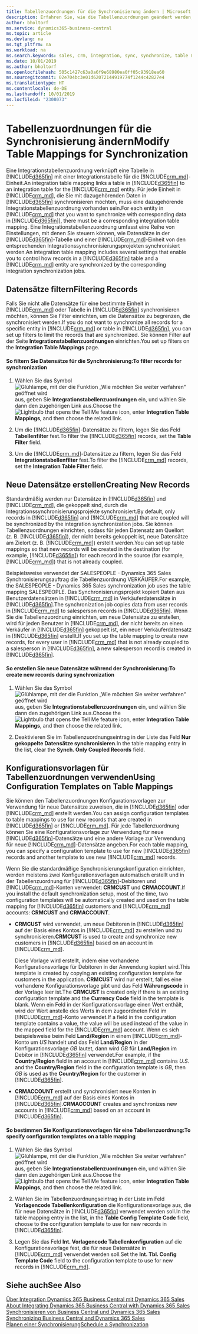 ```yaml
---
title: Tabellenzuordnungen für die Synchronisierung ändern | Microsoft Docs
description: Erfahren Sie, wie die Tabellenzuordnungen geändert werden, die verwendet werden, wenn Daten zwischen Business Central und Dynamics 365 Sales synchronisiert werden.
author: bholtorf
ms.service: dynamics365-business-central
ms.topic: article
ms.devlang: na
ms.tgt_pltfrm: na
ms.workload: na
ms.search.keywords: sales, crm, integration, sync, synchronize, table mapping
ms.date: 10/01/2019
ms.author: bholtorf
ms.openlocfilehash: 505c1427c63a0a6f9e68980ea0ff05c93918ea60
ms.sourcegitcommit: 02e704bc3e01d62072144919774f1244c42827e4
ms.translationtype: HT
ms.contentlocale: de-DE
ms.lasthandoff: 10/01/2019
ms.locfileid: "2308073"
---
```

# <a name="modify-table-mappings-for-synchronization"></a><span data-ttu-id="e4b2f-103">Tabellenzuordnungen für die Synchronisierung ändern</span><span class="sxs-lookup"><span data-stu-id="e4b2f-103">Modify Table Mappings for Synchronization</span></span>
<span data-ttu-id="e4b2f-104">Eine Integrationstabellenzuordnung verknüpft eine Tabelle in [!INCLUDE[d365fin](includes/d365fin_md.md)] mit einer Integrationstabelle für die [!INCLUDE[crm_md](includes/crm_md.md)]-Einheit.</span><span class="sxs-lookup"><span data-stu-id="e4b2f-104">An integration table mapping links a table in [!INCLUDE[d365fin](includes/d365fin_md.md)] to an integration table for the [!INCLUDE[crm_md](includes/crm_md.md)] entity.</span></span> <span data-ttu-id="e4b2f-105">Für jede Einheit in [!INCLUDE[crm_md](includes/crm_md.md)], die Sie mit dazugehörenden Daten in [!INCLUDE[d365fin](includes/d365fin_md.md)] synchronisieren möchten, muss eine dazugehörende Integrationstabellenzuordnung vorhanden sein.</span><span class="sxs-lookup"><span data-stu-id="e4b2f-105">For each entity in [!INCLUDE[crm_md](includes/crm_md.md)] that you want to synchronize with corresponding data in [!INCLUDE[d365fin](includes/d365fin_md.md)]], there must be a corresponding integration table mapping.</span></span> <span data-ttu-id="e4b2f-106">Eine Integrationstabellenzuordnung umfasst eine Reihe von Einstellungen, mit denen Sie steuern können, wie Datensätze in der [!INCLUDE[d365fin](includes/d365fin_md.md)]-Tabelle und einer [!INCLUDE[crm_md](includes/crm_md.md)]-Einheit von den entsprechenden Integrationssynchronisierungsprojekten synchronisiert werden.</span><span class="sxs-lookup"><span data-stu-id="e4b2f-106">An integration table mapping includes several settings that enable you to control how records in a [!INCLUDE[d365fin](includes/d365fin_md.md)] table and a [!INCLUDE[crm_md](includes/crm_md.md)] entity are synchronized by the corresponding integration synchronization jobs.</span></span>  

## <a name="filtering-records"></a><span data-ttu-id="e4b2f-107">Datensätze filtern</span><span class="sxs-lookup"><span data-stu-id="e4b2f-107">Filtering Records</span></span>  
 <span data-ttu-id="e4b2f-108">Falls Sie nicht alle Datensätze für eine bestimmte Einheit in [!INCLUDE[crm_md](includes/crm_md.md)] oder Tabelle in [!INCLUDE[d365fin](includes/d365fin_md.md)] synchronisieren möchten, können Sie Filter einrichten, um die Datensätze zu begrenzen, die synchronisiert werden.</span><span class="sxs-lookup"><span data-stu-id="e4b2f-108">If you do not want to synchronize all records for a specific entity in [!INCLUDE[crm_md](includes/crm_md.md)] or table in [!INCLUDE[d365fin](includes/d365fin_md.md)], you can set up filters to limit the records that are synchronized.</span></span> <span data-ttu-id="e4b2f-109">Sie können Filter auf der Seite **Integrationstabellenzuordnungen** einrichten.</span><span class="sxs-lookup"><span data-stu-id="e4b2f-109">You set up filters on the **Integration Table Mappings** page.</span></span>  

#### <a name="to-filter-records-for-synchronization"></a><span data-ttu-id="e4b2f-110">So filtern Sie Datensätze für die Synchronisierung:</span><span class="sxs-lookup"><span data-stu-id="e4b2f-110">To filter records for synchronization</span></span>  
1. <span data-ttu-id="e4b2f-111">Wählen Sie das Symbol ![Glühlampe, mit der die Funktion „Wie möchten Sie weiter verfahren“ geöffnet wird](media/ui-search/search_small.png "Wie möchten Sie weiter verfahren?") aus, geben Sie **Integrationstabellenzuordnungen** ein, und wählen Sie dann den zugehörigen Link aus.</span><span class="sxs-lookup"><span data-stu-id="e4b2f-111">Choose the ![Lightbulb that opens the Tell Me feature](media/ui-search/search_small.png "Tell me what you want to do") icon, enter **Integration Table Mappings**, and then choose the related link.</span></span>

2.  <span data-ttu-id="e4b2f-112">Um die [!INCLUDE[d365fin](includes/d365fin_md.md)]-Datensätze zu filtern, legen Sie das Feld **Tabellenfilter** fest.</span><span class="sxs-lookup"><span data-stu-id="e4b2f-112">To filter the [!INCLUDE[d365fin](includes/d365fin_md.md)] records, set the **Table Filter** field.</span></span>  

3.  <span data-ttu-id="e4b2f-113">Um die [!INCLUDE[crm_md](includes/crm_md.md)]-Datensätze zu filtern, legen Sie das Feld **Integrationstabellenfilter** fest.</span><span class="sxs-lookup"><span data-stu-id="e4b2f-113">To filter the [!INCLUDE[crm_md](includes/crm_md.md)] records, set the **Integration Table Filter** field.</span></span>  

## <a name="creating-new-records"></a><span data-ttu-id="e4b2f-114">Neue Datensätze erstellen</span><span class="sxs-lookup"><span data-stu-id="e4b2f-114">Creating New Records</span></span>  
 <span data-ttu-id="e4b2f-115">Standardmäßig werden nur Datensätze in [!INCLUDE[d365fin](includes/d365fin_md.md)] und [!INCLUDE[crm_md](includes/crm_md.md)], die gekoppelt sind, durch die Integrationssynchronisierungsprojekte synchronisiert.</span><span class="sxs-lookup"><span data-stu-id="e4b2f-115">By default, only records in [!INCLUDE[d365fin](includes/d365fin_md.md)] and [!INCLUDE[crm_md](includes/crm_md.md)] that are coupled will be synchronized by the integration synchronization jobs.</span></span> <span data-ttu-id="e4b2f-116">Sie können Tabellenzuordnungen einrichten, sodass für jeden Datensatz am Quellort (z. B. [!INCLUDE[d365fin](includes/d365fin_md.md)]), der nicht bereits gekoppelt ist, neue Datensätze am Zielort (z. B. [!INCLUDE[crm_md](includes/crm_md.md)]) erstellt werden.</span><span class="sxs-lookup"><span data-stu-id="e4b2f-116">You can set up table mappings so that new records will be created in the destination (for example, [!INCLUDE[d365fin](includes/d365fin_md.md)]) for each record in the source (for example, [!INCLUDE[crm_md](includes/crm_md.md)]) that is not already coupled.</span></span>  

 <span data-ttu-id="e4b2f-117">Beispielsweise verwendet der SALESPEOPLE - Dynamics 365 Sales Synchronisierungsauftrag die Tabellenzuordnung VERKÄUFER.</span><span class="sxs-lookup"><span data-stu-id="e4b2f-117">For example, the SALESPEOPLE - Dynamics 365 Sales synchronization job uses the table mapping SALESPEOPLE.</span></span> <span data-ttu-id="e4b2f-118">Das Synchronisierungsprojekt kopiert Daten aus Benutzerdatensätzen in [!INCLUDE[crm_md](includes/crm_md.md)] in Verkäuferdatensätze in [!INCLUDE[d365fin](includes/d365fin_md.md)].</span><span class="sxs-lookup"><span data-stu-id="e4b2f-118">The synchronization job copies data from user records in [!INCLUDE[crm_md](includes/crm_md.md)] to salesperson records in [!INCLUDE[d365fin](includes/d365fin_md.md)].</span></span> <span data-ttu-id="e4b2f-119">Wenn Sie die Tabellenzuordnung einrichten, um neue Datensätze zu erstellen, wird für jeden Benutzer in [!INCLUDE[crm_md](includes/crm_md.md)], der nicht bereits an einen Verkäufer in [!INCLUDE[d365fin](includes/d365fin_md.md)] gekoppelt ist, ein neuer Verkäuferdatensatz in [!INCLUDE[d365fin](includes/d365fin_md.md)] erstellt.</span><span class="sxs-lookup"><span data-stu-id="e4b2f-119">If you set up the table mapping to create new records, for every user in [!INCLUDE[crm_md](includes/crm_md.md)] that is not already coupled to a salesperson in [!INCLUDE[d365fin](includes/d365fin_md.md)], a new salesperson record is created in [!INCLUDE[d365fin](includes/d365fin_md.md)].</span></span>  

#### <a name="to-create-new-records-during-synchronization"></a><span data-ttu-id="e4b2f-120">So erstellen Sie neue Datensätze während der Synchronisierung:</span><span class="sxs-lookup"><span data-stu-id="e4b2f-120">To create new records during synchronization</span></span>  
1. <span data-ttu-id="e4b2f-121">Wählen Sie das Symbol ![Glühlampe, mit der die Funktion „Wie möchten Sie weiter verfahren“ geöffnet wird](media/ui-search/search_small.png "Wie möchten Sie weiter verfahren?") aus, geben Sie **Integrationstabellenzuordnungen** ein, und wählen Sie dann den zugehörigen Link aus.</span><span class="sxs-lookup"><span data-stu-id="e4b2f-121">Choose the ![Lightbulb that opens the Tell Me feature](media/ui-search/search_small.png "Tell me what you want to do") icon, enter **Integration Table Mappings**, and then choose the related link.</span></span>

2.  <span data-ttu-id="e4b2f-122">Deaktivieren Sie im Tabellenzuordnungseintrag in der Liste das Feld **Nur gekoppelte Datensätze synchronisieren**.</span><span class="sxs-lookup"><span data-stu-id="e4b2f-122">In the table mapping entry in the list, clear the **Synch. Only Coupled Records** field.</span></span>  

## <a name="using-configuration-templates-on-table-mappings"></a><span data-ttu-id="e4b2f-123">Konfigurationsvorlagen für Tabellenzuordnungen verwenden</span><span class="sxs-lookup"><span data-stu-id="e4b2f-123">Using Configuration Templates on Table Mappings</span></span>
<span data-ttu-id="e4b2f-124">Sie können den Tabellenzuordnungen Konfigurationsvorlagen zur Verwendung für neue Datensätze zuweisen, die in [!INCLUDE[d365fin](includes/d365fin_md.md)] oder [!INCLUDE[crm_md](includes/crm_md.md)] erstellt werden.</span><span class="sxs-lookup"><span data-stu-id="e4b2f-124">You can assign configuration templates to table mappings to use for new records that are created in [!INCLUDE[d365fin](includes/d365fin_md.md)] or [!INCLUDE[crm_md](includes/crm_md.md)].</span></span> <span data-ttu-id="e4b2f-125">Für jede Tabellenzuordnung können Sie eine Konfigurationsvorlage zur Verwendung für neue [!INCLUDE[d365fin](includes/d365fin_md.md)]-Datensätze und eine andere Vorlage zur Verwendung für neue [!INCLUDE[crm_md](includes/crm_md.md)]-Datensätze angeben.</span><span class="sxs-lookup"><span data-stu-id="e4b2f-125">For each table mapping, you can specify a configuration template to use for new [!INCLUDE[d365fin](includes/d365fin_md.md)] records and another template to use new [!INCLUDE[crm_md](includes/crm_md.md)] records.</span></span>  

<span data-ttu-id="e4b2f-126">Wenn Sie die standardmäßige Synchronisierungskonfiguration einrichten, werden meistens zwei Konfigurationsvorlagen automatisch erstellt und in der Tabellenzuordnung für [!INCLUDE[d365fin](includes/d365fin_md.md)]-Debitoren und [!INCLUDE[crm_md](includes/crm_md.md)]-Konten verwendet: **CRMCUST** und **CRMACCOUNT**.</span><span class="sxs-lookup"><span data-stu-id="e4b2f-126">If you install the default synchronization setup, most of the time, two configuration templates will be automatically created and used on the table mapping for [!INCLUDE[d365fin](includes/d365fin_md.md)] customers and [!INCLUDE[crm_md](includes/crm_md.md)] accounts: **CRMCUST** and **CRMACCOUNT**.</span></span>  

-   <span data-ttu-id="e4b2f-127">**CRMCUST** wird verwendet, um neue Debitoren in [!INCLUDE[d365fin](includes/d365fin_md.md)] auf der Basis eines Kontos in [!INCLUDE[crm_md](includes/crm_md.md)] zu erstellen und zu synchronisieren.</span><span class="sxs-lookup"><span data-stu-id="e4b2f-127">**CRMCUST** is used to create and synchronize new customers in [!INCLUDE[d365fin](includes/d365fin_md.md)] based on an account in [!INCLUDE[crm_md](includes/crm_md.md)].</span></span>  

     <span data-ttu-id="e4b2f-128">Diese Vorlage wird erstellt, indem eine vorhandene Konfigurationsvorlage für Debitoren in der Anwendung kopiert wird.</span><span class="sxs-lookup"><span data-stu-id="e4b2f-128">This template is created by copying an existing configuration template for customers in the application.</span></span> <span data-ttu-id="e4b2f-129">**CRMCUST** wird nur erstellt, fall es eine vorhandene Konfigurationsvorlage gibt und das Feld **Währungscode** in der Vorlage leer ist.</span><span class="sxs-lookup"><span data-stu-id="e4b2f-129">The **CRMCUST** is created only if there is an existing configuration template and the **Currency Code** field in the template is blank.</span></span> <span data-ttu-id="e4b2f-130">Wenn ein Feld in der Konfigurationsvorlage einen Wert enthält, wird der Wert anstelle des Werts in dem zugeordneten Feld im [!INCLUDE[crm_md](includes/crm_md.md)]-Konto verwendet.</span><span class="sxs-lookup"><span data-stu-id="e4b2f-130">If a field in the configuration template contains a value, the value will be used instead of the value in the mapped field for the [!INCLUDE[crm_md](includes/crm_md.md)] account.</span></span> <span data-ttu-id="e4b2f-131">Wenn es sich beispielsweise beim Feld **Land/Region** in einem [!INCLUDE[crm_md](includes/crm_md.md)]-Konto um *US* handelt und das Feld **Land/Region** in der Konfigurationsvorlage *GB* lautet, dann wird *GB* für **Land/Region** im Debitor in [!INCLUDE[d365fin](includes/d365fin_md.md)] verwendet.</span><span class="sxs-lookup"><span data-stu-id="e4b2f-131">For example, if the **Country/Region** field in an account in [!INCLUDE[crm_md](includes/crm_md.md)] contains *U.S.* and the **Country/Region** field in the configuration template is *GB*, then *GB* is used as the **Country/Region** for the customer in [!INCLUDE[d365fin](includes/d365fin_md.md)].</span></span>  

-   <span data-ttu-id="e4b2f-132">**CRMACCOUNT** erstellt und synchronisiert neue Konten in [!INCLUDE[crm_md](includes/crm_md.md)] auf der Basis eines Kontos in [!INCLUDE[d365fin](includes/d365fin_md.md)].</span><span class="sxs-lookup"><span data-stu-id="e4b2f-132">**CRMACCOUNT** creates and synchronizes new accounts in [!INCLUDE[crm_md](includes/crm_md.md)] based on an account in [!INCLUDE[d365fin](includes/d365fin_md.md)].</span></span>  

#### <a name="to-specify-configuration-templates-on-a-table-mapping"></a><span data-ttu-id="e4b2f-133">So bestimmen Sie Konfigurationsvorlagen für eine Tabellenzuordnung:</span><span class="sxs-lookup"><span data-stu-id="e4b2f-133">To specify configuration templates on a table mapping</span></span>  
1. <span data-ttu-id="e4b2f-134">Wählen Sie das Symbol ![Glühlampe, mit der die Funktion „Wie möchten Sie weiter verfahren“ geöffnet wird](media/ui-search/search_small.png "Wie möchten Sie weiter verfahren?") aus, geben Sie **Integrationstabellenzuordnungen** ein, und wählen Sie dann den zugehörigen Link aus.</span><span class="sxs-lookup"><span data-stu-id="e4b2f-134">Choose the ![Lightbulb that opens the Tell Me feature](media/ui-search/search_small.png "Tell me what you want to do") icon, enter **Integration Table Mappings**, and then choose the related link.</span></span>

2.  <span data-ttu-id="e4b2f-135">Wählen Sie im Tabellenzuordnungseintrag in der Liste im Feld **Vorlagencode Tabellenkonfiguration** die Konfigurationsvorlage aus, die für neue Datensätze in [!INCLUDE[d365fin](includes/d365fin_md.md)] verwendet werden soll.</span><span class="sxs-lookup"><span data-stu-id="e4b2f-135">In the table mapping entry in the list, in the **Table Config Template Code** field, choose to the configuration template to use for new records in [!INCLUDE[d365fin](includes/d365fin_md.md)].</span></span>  

3.  <span data-ttu-id="e4b2f-136">Legen Sie das Feld **Int. Vorlagencode Tabellenkonfiguration** auf die Konfigurationsvorlage fest, die für neue Datensätze in [!INCLUDE[crm_md](includes/crm_md.md)] verwendet werden soll.</span><span class="sxs-lookup"><span data-stu-id="e4b2f-136">Set the **Int. Tbl. Config Template Code** field to the configuration template to use for new records in [!INCLUDE[crm_md](includes/crm_md.md)].</span></span>

## <a name="see-also"></a><span data-ttu-id="e4b2f-137">Siehe auch</span><span class="sxs-lookup"><span data-stu-id="e4b2f-137">See Also</span></span>  
<span data-ttu-id="e4b2f-138">[Über Integration Dynamics 365 Business Central mit Dynamics 365 Sales](admin-prepare-dynamics-365-for-sales-for-integration.md ) </span><span class="sxs-lookup"><span data-stu-id="e4b2f-138">[About Integrating Dynamics 365 Business Central with Dynamics 365 Sales](admin-prepare-dynamics-365-for-sales-for-integration.md ) </span></span>  
<span data-ttu-id="e4b2f-139">[Synchronisieren von Business Central und Dynamics 365 Sales](admin-synchronizing-business-central-and-sales.md) </span><span class="sxs-lookup"><span data-stu-id="e4b2f-139">[Synchronizing Business Central and Dynamics 365 Sales](admin-synchronizing-business-central-and-sales.md) </span></span>  
[<span data-ttu-id="e4b2f-140">Planen einer Synchronisierung</span><span class="sxs-lookup"><span data-stu-id="e4b2f-140">Schedule a Synchronization</span></span>](admin-scheduled-synchronization-using-the-synchronization-job-queue-entries.md)  
